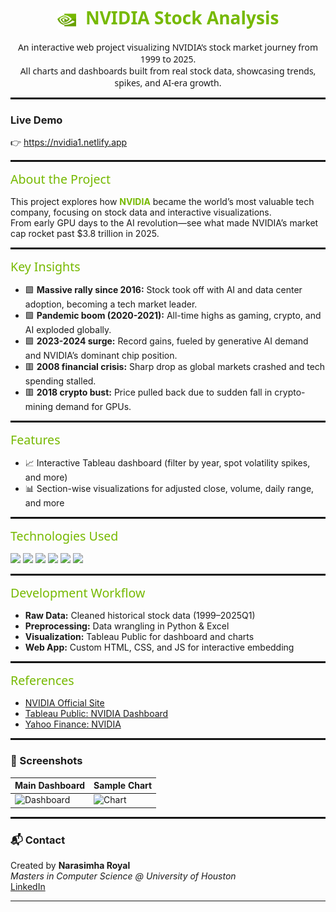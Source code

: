 <h1 align="center" style="color:#76B900; font-family:'Handel Gothic','Segoe UI',Arial,Helvetica,sans-serif;">
<img src="NVIDIA Web/UI/icons/icon2.png" alt="NVIDIA Logo" width="30" style="vertical-align:middle; margin-right:8px;" />
 NVIDIA Stock Analysis
</h1>

<p align="center" style="font-family:'Handel Gothic','Segoe UI',Arial,Helvetica,sans-serif;">
An interactive web project visualizing NVIDIA’s stock market journey from 1999 to 2025.<br>
All charts and dashboards built from real stock data, showcasing trends, spikes, and AI-era growth.
</p>


<hr style="border: 1px solid #111111;" />

### Live Demo

👉 https://nvidia1.netlify.app

<hr style="border: 1px solid #111111;" />


<span style="color:#76B900; font-family:'Handel Gothic','Segoe UI',Arial,Helvetica,sans-serif; font-size:1.4em;">About the Project</span>

This project explores how <b style="color:#76B900;">NVIDIA</b> became the world’s most valuable tech company, focusing on stock data and interactive visualizations.  
From early GPU days to the AI revolution—see what made NVIDIA’s market cap rocket past $3.8 trillion in 2025.

<hr style="border: 1px solid #111111;" />

<span style="color:#76B900; font-family:'Handel Gothic','Segoe UI',Arial,Helvetica,sans-serif; font-size:1.4em;">Key Insights</span>

- 🟩 **Massive rally since 2016:** Stock took off with AI and data center adoption, becoming a tech market leader.
- 🟩 **Pandemic boom (2020-2021):** All-time highs as gaming, crypto, and AI exploded globally.
- 🟩 **2023-2024 surge:** Record gains, fueled by generative AI demand and NVIDIA’s dominant chip position.
- 🟥 **2008 financial crisis:** Sharp drop as global markets crashed and tech spending stalled.
- 🟥 **2018 crypto bust:** Price pulled back due to sudden fall in crypto-mining demand for GPUs.

<hr style="border: 1px solid #111111;" />

<span style="color:#76B900; font-family:'Handel Gothic','Segoe UI',Arial,Helvetica,sans-serif; font-size:1.4em;">Features</span>

- 📈 Interactive Tableau dashboard (filter by year, spot volatility spikes, and more)
- 📊 Section-wise visualizations for adjusted close, volume, daily range, and more


<hr style="border: 1px solid #111111;" />

<span style="color:#76B900; font-family:'Handel Gothic','Segoe UI',Arial,Helvetica,sans-serif; font-size:1.4em;">Technologies Used</span>

<div align="left">
  <img src="https://img.shields.io/badge/HTML5-111111?style=for-the-badge&logo=html5&logoColor=white" />
  <img src="https://img.shields.io/badge/CSS3-111111?style=for-the-badge&logo=css3&logoColor=white" />
  <img src="https://img.shields.io/badge/JavaScript-111111?style=for-the-badge&logo=javascript&logoColor=yellow" />
  <img src="https://img.shields.io/badge/Tableau-76B900?style=for-the-badge&logo=tableau&logoColor=white" />
  <img src="https://img.shields.io/badge/Python-111111?style=for-the-badge&logo=python&logoColor=yellow" />
  <img src="https://img.shields.io/badge/Excel-217346?style=for-the-badge&logo=microsoft-excel&logoColor=white" />
</div>

<hr style="border: 1px solid #111111;" />

<span style="color:#76B900; font-family:'Handel Gothic','Segoe UI',Arial,Helvetica,sans-serif; font-size:1.4em;">Development Workflow</span>

- **Raw Data:** Cleaned historical stock data (1999–2025Q1)
- **Preprocessing:** Data wrangling in Python & Excel
- **Visualization:** Tableau Public for dashboard and charts
- **Web App:** Custom HTML, CSS, and JS for interactive embedding

<hr style="border: 1px solid #111111;" />

<span style="color:#76B900; font-family:'Handel Gothic','Segoe UI',Arial,Helvetica,sans-serif; font-size:1.4em;">References</span>

- [NVIDIA Official Site](https://www.nvidia.com/)
- [Tableau Public: NVIDIA Dashboard](https://public.tableau.com/)
- [Yahoo Finance: NVIDIA](https://finance.yahoo.com/quote/NVDA/)

<hr style="border: 1px solid #111111;" />

### 📸 Screenshots

| Main Dashboard | Sample Chart |
|----------------|-------------|
| ![Dashboard](./dashboard.png) | ![Chart](./chart.png) |

<hr style="border: 1px solid #111111;" />

### 📬 Contact

Created by **Narasimha Royal**  
_Masters in Computer Science @ University of Houston_  
[LinkedIn](https://www.linkedin.com/in/narasimha31)

---


